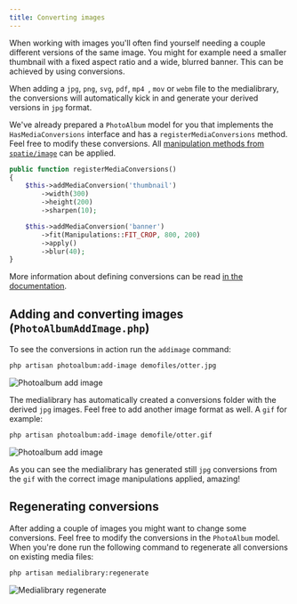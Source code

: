 ```yaml
---
title: Converting images
---
```


When working with images you'll often find yourself needing a couple different versions of the same image. You might for example need a smaller thumbnail with a fixed aspect ratio and a wide, blurred banner. This can be achieved by using conversions.

When adding a `jpg`, `png`, `svg`, `pdf`, `mp4 `, `mov` or `webm` file to the medialibrary, the conversions will automatically kick in and generate your derived versions in `jpg` format.

We've already prepared a `PhotoAlbum` model for you that implements the `HasMediaConversions` interface and has a `registerMediaConversions` method. Feel free to modify these conversions. All [manipulation methods from `spatie/image`](https://docs.spatie.be/image/v1/image-manipulations/overview) can be applied.

```php
public function registerMediaConversions()
{
    $this->addMediaConversion('thumbnail')
        ->width(300)
        ->height(200)
        ->sharpen(10);

    $this->addMediaConversion('banner')
        ->fit(Manipulations::FIT_CROP, 800, 200)
        ->apply()
        ->blur(40);
}
```

More information about defining conversions can be read [in the documentation](https://docs.spatie.be/laravel-medialibrary/v5/converting-images/defining-conversions).

## Adding and converting images (`PhotoAlbumAddImage.php`)

To see the conversions in action run the `addimage` command:

```bash
php artisan photoalbum:add-image demofiles/otter.jpg
```

![Photoalbum add image](https://docs.spatie.be/images/medialibrary/tutorial/photoalbum-addimage.jpg)

The medialibrary has automatically created a conversions folder with the derived `jpg` images. Feel free to add another image format as well. A `gif` for example:

```bash
php artisan photoalbum:add-image demofile/otter.gif
```

![Photoalbum add image](https://docs.spatie.be/images/medialibrary/tutorial/photoalbum-addimage-gif.jpg)

As you can see the medialibrary has generated still `jpg` conversions from the `gif` with the correct image manipulations applied, amazing!

## Regenerating conversions

After adding a couple of images you might want to change some conversions. Feel free to modify the conversions in the `PhotoAlbum` model. When you're done run the following command to regenerate all conversions on existing media files:

```bash
php artisan medialibrary:regenerate
```

![Medialibrary regenerate](https://docs.spatie.be/images/medialibrary/tutorial/medialibrary-regenerate.jpg)
